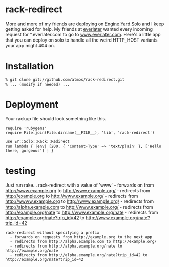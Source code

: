 rack-redirect
=============
More and more of my friends are deploying on [Engine Yard Solo][solo] and I
keep getting asked for help.  My friends at [everlater][everlater] wanted every
incoming request for *.everlater.com to go to www.everlater.com.  Here's a
little app that you can deploy on solo to handle all the weird HTTP_HOST
variants your app might 404 on.

Installation
============

    % git clone git://github.com/atmos/rack-redirect.git
    % ... (modify if needed) ...


Deployment
==========
Your rackup file should look something like this.

    require 'rubygems'
    require File.join(File.dirname(__FILE__), 'lib', 'rack-redirect')

    use EY::Solo::Rack::Redirect
    run lambda { |env| [200, { 'Content-Type' => 'text/plain' }, ['Hello there, gorgeous'] ] }

testing
=======

Just run rake...
    rack-redirect with a value of 'www'
      - forwards on from http://www.example.org to http://www.example.org/
      - redirects from http://example.org to http://www.example.org/
      - redirects from http://wwww.example.org to http://www.example.org/
      - redirects from http://alpha.example.com to http://www.example.org/
      - redirects from http://example.org/nate to http://www.example.org/nate
      - redirects from http://example.org/nate?trip_id=42 to http://www.example.org/nate?trip_id=42

    rack-redirect without specifying a prefix
      - forwards on requests from http://example.org to the next app
      - redirects from http://alpha.example.com to http://example.org/
      - redirects from http://alpha.example.org/nate to http://example.org/nate
      - redirects from http://alpha.example.org/nate?trip_id=42 to http://example.org/nate?trip_id=42


[sinatra]: http://www.sinatrarb.com
[everlater]: http://everlater.com
[solo]: http://engineyard.com/solo

